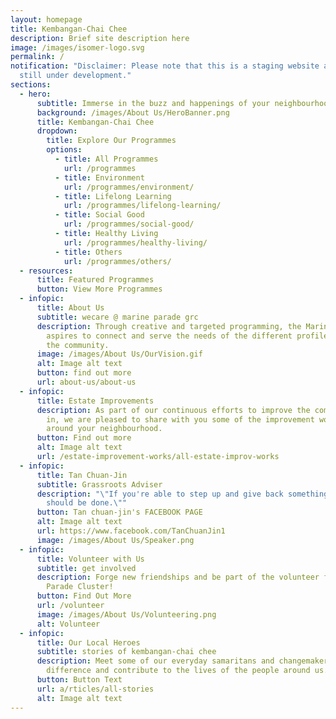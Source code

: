 ```yaml
---
layout: homepage
title: Kembangan-Chai Chee
description: Brief site description here
image: /images/isomer-logo.svg
permalink: /
notification: "Disclaimer: Please note that this is a staging website and it is
  still under development."
sections:
  - hero:
      subtitle: Immerse in the buzz and happenings of your neighbourhood.
      background: /images/About Us/HeroBanner.png
      title: Kembangan-Chai Chee
      dropdown:
        title: Explore Our Programmes
        options:
          - title: All Programmes
            url: /programmes
          - title: Environment
            url: /programmes/environment/
          - title: Lifelong Learning
            url: /programmes/lifelong-learning/
          - title: Social Good
            url: /programmes/social-good/
          - title: Healthy Living
            url: /programmes/healthy-living/
          - title: Others
            url: /programmes/others/
  - resources:
      title: Featured Programmes
      button: View More Programmes
  - infopic:
      title: About Us
      subtitle: wecare @ marine parade grc
      description: Through creative and targeted programming, the Marine Parade GRC
        aspires to connect and serve the needs of the different profiles within
        the community.
      image: /images/About Us/OurVision.gif
      alt: Image alt text
      button: find out more
      url: about-us/about-us
  - infopic:
      title: Estate Improvements
      description: As part of our continuous efforts to improve the community we live
        in, we are pleased to share with you some of the improvement works
        around your neighbourhood.
      button: Find out more
      alt: Image alt text
      url: /estate-improvement-works/all-estate-improv-works
  - infopic:
      title: Tan Chuan-Jin
      subtitle: Grassroots Adviser
      description: "\"If you're able to step up and give back something, I think that
        should be done.\""
      button: Tan chuan-jin's FACEBOOK PAGE
      alt: Image alt text
      url: https://www.facebook.com/TanChuanJin1
      image: /images/About Us/Speaker.png
  - infopic:
      title: Volunteer with Us
      subtitle: get involved
      description: Forge new friendships and be part of the volunteer family in Marine
        Parade Cluster!
      button: Find Out More
      url: /volunteer
      image: /images/About Us/Volunteering.png
      alt: Volunteer
  - infopic:
      title: Our Local Heroes
      subtitle: stories of kembangan-chai chee
      description: Meet some of our everyday samaritans and changemakers who make a
        difference and contribute to the lives of the people around us.
      button: Button Text
      url: a/rticles/all-stories
      alt: Image alt text
---
```

